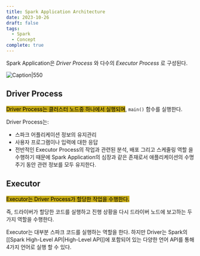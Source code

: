 ```yaml
---
title: Spark Application Architecture
date: 2023-10-26
draft: false
tags:
  - Spark
  - Concept
complete: true
---
```

Spark Application은 *Driver Process* 와 다수의 *Executor Process* 로 구성된다.

![Caption|550](https://i.imgur.com/nH1ec1j.png)

## Driver Process

<mark style="background: #C6AB16;">Driver Process는 클러스터 노드중 하나에서 실행되며</mark>, `main()` 함수를 실행한다.

Driver Process는:
- 스파크 어플리케이션 정보의 유지관리
- 사용자 프로그램이나 입력에 대한 응답
- 전반적인 Executor Process의 작업과 관련된 분석, 배포 그리고 스케줄링 역할
을 수행하기 때문에 Spark Application의 심장과 같은 존재로서 애플리케이션의 수명 주기 동안 관련 정보를 모두 유지한다.


## Executor

<mark style="background: #C6AB16;">Executor는 Driver Process가 할당한 작업을 수행한다.</mark>

즉, 드라이버가 할당한 코드를 실행하고 진행 상황을 다시 드라이버 노드에 보고하는 두가지 역할을 수행한다.

Executor는 대부분 스파크 코드를 실행하는 역할을 한다. 하지만 Driver는 Spark의 [[Spark High-Level API|High-Level API]]에 포함되어 있는 다양한 언어 API를 통해 4가지 언어로 실행 할 수 있다. 


